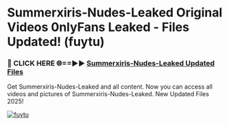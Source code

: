# Summerxiris-Nudes-Leaked Original Videos 0nlyFans Leaked - Files Updated! (fuytu)

<h3>🔴 CLICK HERE 🌐==►► <a href="https://tinyurl.com/5h6xmrr3" rel="nofollow">Summerxiris-Nudes-Leaked Updated Files</a></h3>

Get Summerxiris-Nudes-Leaked and all content. Now you can access all videos and pictures of Summerxiris-Nudes-Leaked. New Updated Files 2025!

[![fuytu](https://i.imgur.com/KVD873Z.gif)](https://tinyurl.com/5h6xmrr3)
